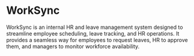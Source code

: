 # WorkSync 

WorkSync is an internal HR and leave management system designed to streamline employee scheduling, leave tracking, and HR operations. It provides a seamless way for employees to request leaves, HR to approve them, and managers to monitor workforce availability.
